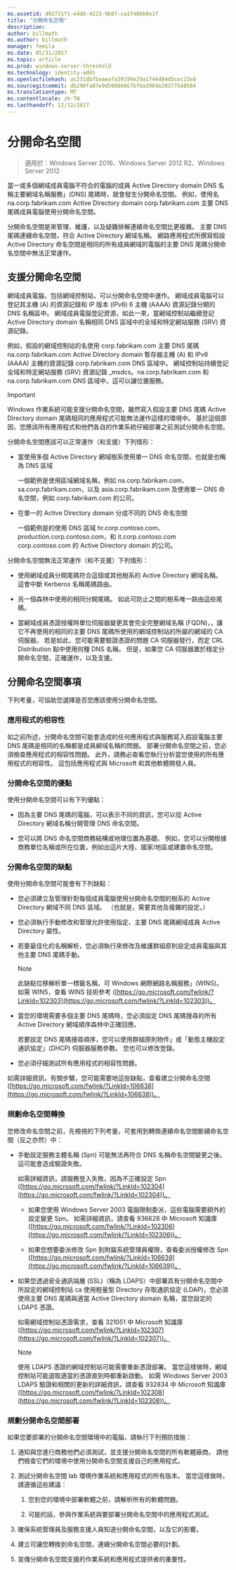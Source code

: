 ```yaml
---
ms.assetid: d92731f1-e4d8-4223-9b07-ca1f40bb0e1f
title: "分開命名空間"
description: 
author: billmath
ms.author: billmath
manager: femila
ms.date: 05/31/2017
ms.topic: article
ms.prod: windows-server-threshold
ms.technology: identity-adds
ms.openlocfilehash: ac231dbfbaaeafa39199e29a1744d84d5cec23e8
ms.sourcegitcommit: db290fa07e9d50686667bfba3969e20377548504
ms.translationtype: MT
ms.contentlocale: zh-TW
ms.lasthandoff: 12/12/2017
---
```

# <a name="disjoint-namespace"></a>分開命名空間

>適用於：Windows Server 2016、Windows Server 2012 R2、Windows Server 2012

當一或多個網域成員電腦不符合的電腦的成員 Active Directory domain DNS 名稱主要網域名稱服務」(DNS) 尾碼時，就會發生分開命名空間。 例如，使用名 na.corp.fabrikam.com Active Directory domain corp.fabrikam.com 主要 DNS 尾碼成員電腦使用分開命名空間。  
  
分開命名空間是來管理、維護，以及疑難排解連續命名空間比更複雜。 主要 DNS 尾碼連續命名空間，符合 Active Directory 網域名稱。 網路應用程式所撰寫假設 Active Directory 命名空間是相同的所有成員網域的電腦的主要 DNS 尾碼分開命名空間中無法正常運作。  
  
## <a name="support-for-disjoint-namespaces"></a>支援分開命名空間  
網域成員電腦，包括網域控制站，可以分開命名空間中運作。 網域成員電腦可以登記其主機 (A) 的資源記錄和 IP 版本 (IPv6) 6 主機 (AAAA) 資源記錄分開的 DNS 名稱區中。 網域成員電腦登記資源，如此一來，當網域控制站繼續登記 Active Directory domain 名稱相同 DNS 區域中的全域和特定網站服務 (SRV) 資源記錄。  
  
例如，假設的網域控制站的名使用 corp.fabrikam.com 主要 DNS 尾碼 na.corp.fabrikam.com Active Directory domain 暫存器主機 (A) 和 IPv6 (AAAA) 主機的資源記錄 corp.fabrikam.com DNS 區域中。 網域控制站持續登記全域和特定網站服務 (SRV) 資源記錄 _msdcs。na.corp.fabrikam.com 和 na.corp.fabrikam.com DNS 區域中，這可以讓位置服務。  
  
> [!IMPORTANT]  
> Windows 作業系統可能支援分開命名空間，雖然寫入假設主要 DNS 尾碼 Active Directory domain 尾碼相同的應用程式可能無法運作這樣的環境中。 基於這個原因，您應該所有應用程式和他們各自的作業系統仔細部署之前測試分開命名空間。  
  
分開命名空間應該可以正常運作（和支援）下列情形：  
  
-   當使用多個 Active Directory 網域樹系使用單一 DNS 命名空間，也就是也稱為 DNS 區域  
  
    一個範例是使用區域網域名稱，例如 na.corp.fabrikam.com、sa.corp.fabrikam.com，以及 asia.corp.fabrikam.com 及使用單一 DNS 命名空間，例如 corp.fabrikam.com 的公司。  
  
-   在單一的 Active Directory domain 分成不同的 DNS 命名空間  
  
    一個範例是的使用 DNS 區域 hr.corp.contoso.com、production.corp.contoso.com，和 it.corp.contoso.com corp.contoso.com 的 Active Directory domain 的公司。  
  
分開命名空間無法正常運作（和不支援）下列情形：  
  
-   使用網域成員分開尾碼符合這個或其他樹系的 Active Directory 網域名稱。 這會中斷 Kerberos 名稱尾碼路由。  
  
-   另一個森林中使用的相同分開尾碼。 如此可防止之間的樹系唯一路由這些尾碼。  
  
-   當網域成員憑證授權時單位伺服器變更其會完全完整網域名稱 (FQDN)，，讓它不再使用的相同的主要 DNS 尾碼所使用的網域控制站的所屬的網域的 CA 伺服器。 若是如此，您可能需要驗證憑證的問題 CA 伺服器發行，而定 CRL Distribution 點中使用何種 DNS 名稱。 但是，如果您 CA 伺服器置於穩定分開命名空間，正確運作，以及支援。  
  
## <a name="considerations-for-disjoint-namespaces"></a>分開命名空間事項  
下列考量，可協助您選擇是否您應該使用分開命名空間。  
  
### <a name="application-compatibility"></a>應用程式的相容性  
如之前所述，分開命名空間可能會造成的任何應用程式與服務寫入假設電腦主要 DNS 尾碼是相同的名稱都是成員網域名稱的問題。 部署分開命名空間之前，您必須檢查應用程式的相容性問題。 此外，請務必查看您執行分析當您使用的所有應用程式的相容性。 這包括應用程式與 Microsoft 和其他軟體開發人員。  
  
### <a name="advantages-of-disjoint-namespaces"></a>分開命名空間的優點  
使用分開命名空間可以有下列優點：  
  
-   因為主要 DNS 尾碼的電腦，可以表示不同的資訊，您可以從 Active Directory 網域名稱分開管理 DNS 命名空間。  
  
-   您可以將 DNS 命名空間商務結構或地理位置為基礎。 例如，您可以分開根據商務單位名稱或所在位置，例如出這片大陸、國家/地區或建置命名空間。  
  
### <a name="disadvantages-of-disjoint-namespaces"></a>分開命名空間的缺點  
使用分開命名空間可能會有下列缺點：  
  
-   您必須建立及管理針對每個成員電腦使用分開命名空間的樹系的 Active Directory 網域不同 DNS 區域。 （也就是，需要其他及複雜的設定。）  
  
-   您必須執行手動修改和管理允許使用指定、主要 DNS 尾碼網域成員 Active Directory 屬性。  
  
-   若要最佳化的名稱解析，您必須執行來修改及維護群組原則設定成員電腦與其他主要 DNS 尾碼手動。  
  
    > [!NOTE]  
    > 此缺點位移解析單一標籤名稱，可 Windows 網際網路名稱服務」(WINS)。 如需 WINS，查看 WINS 技術參考 ([https://go.microsoft.com/fwlink/?LinkId=102303](https://go.microsoft.com/fwlink/?LinkId=102303))。  
  
-   當您的環境需要多個主要 DNS 尾碼時，您必須設定 DNS 尾碼搜尋的所有 Active Directory 網域順序森林中正確回應。  
  
    若要設定 DNS 尾碼搜尋順序，您可以使用群組原則物件」或「動態主機設定通訊協定」(DHCP) 伺服器服務參數。 您也可以修改登錄。  
  
-   您必須仔細測試所有應用程式的相容性問題。  
  
如需詳細資訊，有關步驟，您可能需要地這些缺點，查看建立分開命名空間 ([https://go.microsoft.com/fwlink/?LinkId=106638](https://go.microsoft.com/fwlink/?LinkId=106638))。  
  
### <a name="planning-a-namespace-transition"></a>規劃命名空間轉換  
您修改命名空間之前，先檢視的下列考量，可套用到轉換連續命名空間斷續命名空間（反之亦然）中：  
  
-   手動設定服務主體名稱 (Spn) 可能無法再符合 DNS 名稱命名空間變更之後。 這可能會造成驗證失敗。  
  
    如需詳細資訊，請服務登入失敗，因為不正確設定 Spn ([https://go.microsoft.com/fwlink/?LinkId=102304](https://go.microsoft.com/fwlink/?LinkId=102304))。  
  
    -   如果您使用 Windows Server 2003 電腦限制委派，這些電腦需要額外的設定變更 Spn。 如需詳細資訊，請查看 936628 中 Microsoft 知識庫 ([https://go.microsoft.com/fwlink/?LinkId=102306](https://go.microsoft.com/fwlink/?LinkId=102306))。  
  
    -   如果您想要委派修改 Spn 到附屬系統管理員權限，查看委派授權修改 Spn ([https://go.microsoft.com/fwlink/?LinkId=106639](https://go.microsoft.com/fwlink/?LinkId=106639))。  
  
-   如果您透過安全通訊端層 (SSL)（稱為 LDAPS）中部署具有分開命名空間中所設定的網域控制站 ca 使用輕量型 Directory 存取通訊協定 (LDAP)，您必須使用主要 DNS 尾碼與適當 Active Directory domain 名稱，當您設定的 LDAPS 憑證。  
  
    如需網域控制站憑證需求，查看 321051 中 Microsoft 知識庫 ([https://go.microsoft.com/fwlink/?LinkId=102307](https://go.microsoft.com/fwlink/?LinkId=102307))。  
  
    > [!NOTE]  
    > 使用 LDAPS 憑證的網域控制站可能需要重新憑證部署。 當您這樣做時，網域控制站可能選取適當的憑證直到時都重新啟動。 如需 Windows Server 2003 LDAPS 驗證和相關的更新的詳細資訊，請查看 932834 中 Microsoft 知識庫 ([https://go.microsoft.com/fwlink/?LinkId=102308](https://go.microsoft.com/fwlink/?LinkId=102308))。  
  
### <a name="planning-for-disjoint-namespace-deployments"></a>規劃分開命名空間部署  
如果您要部署的分開命名空間環境中的電腦，請執行下列預防措施：  
  
1.  通知與您進行商務他們必須測試，並支援分開命名空間的所有軟體廠商。 請他們檢查它們的環境中使用分開命名空間支援自己的應用程式。  
  
2.  測試分開命名空間 lab 環境作業系統和應用程式的所有版本。 當您這樣做時，請遵循這些建議：  
  
    1.  您到您的環境中部署軟體之前，請解析所有的軟體問題。  
  
    2.  可能的話，參與作業系統與要部署分開命名空間中的應用程式測試。  
  
3.  確保系統管理員及服務支援人員知道分開命名空間，以及它的影響。  
  
4.  建立可讓您轉換到命名空間，連續分開命名空間必要的計劃。  
  
5.  宣傳分開命名空間支援的作業系統和應用程式提供者的重要性。  
  


